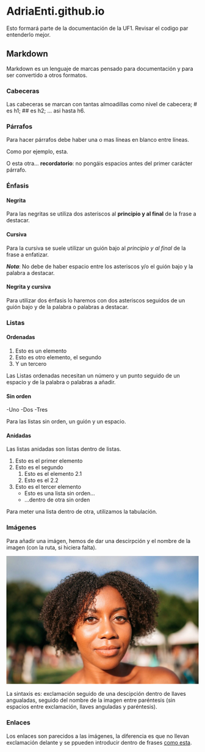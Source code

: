 # AdriaEnti.github.io

Esto formará parte de la documentación de la UF1. Revisar el codigo par entenderlo mejor.

##  Markdown

Markdown es un lenguaje de marcas pensado para documentación y para ser convertido a otros formatos.

### Cabeceras

Las cabeceras se marcan con tantas almoadillas como nivel de cabecera; # es h1; ## es h2; ... asi hasta h6.

### Párrafos

Para hacer párrafos debe haber una o mas líneas en blanco entre líneas.

Como por ejemplo, esta.


O esta otra... **recordatorio**: no pongáis espacios antes del primer carácter párrafo.

### Énfasis

#### Negrita

Para las negritas se utiliza dos asteriscos al **principio y al final** de la frase a destacar.

#### Cursiva

Para la cursiva se suele utilizar un guión bajo al _principio y al final_ de la frase a enfatizar.

**_Nota_**: No debe de haber espacio entre los asteriscos y/o el guión bajo y la palabra a destacar.

#### Negrita y cursiva

Para utilizar dos énfasis lo haremos con dos asteriscos seguidos de un guión bajo y de la palabra o palabras a destacar.

### Listas 

#### Ordenadas

1. Esto es un elemento
2. Esto es otro elemento, el segundo
3. Y un tercero

Las Listas ordenadas necesitan un número y un punto seguido de un espacio y de la palabra o palabras a añadir.

#### Sin orden 

-Uno
-Dos
-Tres 

Para las listas sin orden, un guión y un espacio.

#### Anidadas

Las listas anidadas son listas dentro de listas.

1. Esto es el primer elemento
2. Esto es el segundo
	1. Esto es el elemento 2.1
	2. Esto es el 2.2
3. Esto es el tercer elemento 
	- Esto es una lista sin orden...
	- ...dentro de otra sin orden

Para meter una lista dentro de otra, utilizamos la tabulación.

### Imágenes

Para añadir una imágen, hemos de dar una descirpción y el nombre de la imagen (con la ruta, si hiciera falta).

![Imagen de la negra](brian-fraser-337137-1030x687.jpg)

La sintaxis es: exclamación seguido de una descipción dentro de llaves angualadas, seguido del nombre de la imagen entre paréntesis (sin espacios entre exclamación, llaves anguladas y paréntesis).

### Enlaces 

Los enlaces son parecidos a las imágenes, la diferencia es que no llevan exclamación delante y se ppueden introducir dentro de frases [como esta](https://enti.cat).
